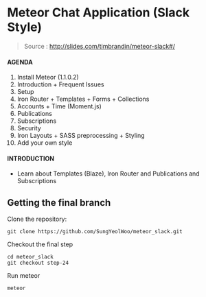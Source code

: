 # Meteor Chat Application (Slack Style)

> Source : http://slides.com/timbrandin/meteor-slack#/

#### AGENDA
1. Install Meteor (1.1.0.2)
1. Introduction + Frequent Issues
1. Setup
1. Iron Router + Templates + Forms + Collections
1. Accounts + Time (Moment.js)
1. Publications
1. Subscriptions
1. Security
1. Iron Layouts + SASS preprocessing + Styling
1. Add your own style

#### INTRODUCTION
- Learn about Templates (Blaze), Iron Router and Publications and Subscriptions


## Getting the final branch

Clone the repository:
```
git clone https://github.com/SungYeolWoo/meteor_slack.git
```

Checkout the final step
```
cd meteor_slack
git checkout step-24 
```

Run meteor
```
meteor
```
